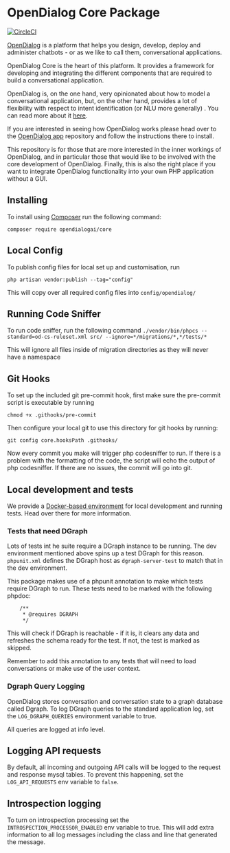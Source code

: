 # OpenDialog Core Package

[![CircleCI](https://circleci.com/gh/opendialogai/core/tree/develop.svg?style=svg&circle-token=d14bcacaf3cd3e6ae4dfd2fb3bf03658cf0ca8fa)](https://circleci.com/gh/opendialogai/core/tree/develop)

[OpenDialog](https://docs.opendialog.ai) is a platform that helps you design, develop, deploy and administer chatbots - or as we like to call them, conversational applications.

OpenDialog Core is the heart of this platform. It provides a framework for developing and integrating the different components that are required to build a conversational application. 

OpenDialog is, on the one hand, very opinionated about how to model a conversational application, but, on the other hand, provides a lot of flexibility with respect to intent identification (or NLU more generally) . You can read more about it [here](https://docs.opendialog.ai).

If you are interested in seeing how OpenDialog works please head over to the [OpenDialog app](https://github.com/opendialogai/opendialog) repository and follow the instructions there to install. 

This repository is for those that are more interested in the inner workings of OpenDialog, and in particular those that would like to be involved with the core development of OpenDialog. Finally, this is also the right place if you want to integrate OpenDialog functionality into your own PHP application without a GUI. 

## Installing

To install using [Composer](https://getcomposer.org/) run the following command:

`composer require opendialogai/core`

## Local Config
To publish config files for local set up and customisation, run

```php artisan vendor:publish --tag="config"```

This will copy over all required config files into `config/opendialog/`

## Running Code Sniffer

To run code sniffer, run the following command
```./vendor/bin/phpcs --standard=od-cs-ruleset.xml src/ --ignore=*/migrations/*,*/tests/*```

This will ignore all files inside of migration directories as they will never have a namespace

## Git Hooks

To set up the included git pre-commit hook, first make sure the pre-commit script is executable by running

```chmod +x .githooks/pre-commit```

Then configure your local git to use this directory for git hooks by running:

```git config core.hooksPath .githooks/```

Now every commit you make will trigger php codesniffer to run. If there is a problem with the formatting
of the code, the script will echo the output of php codesniffer. If there are no issues, the commit will
go into git.

## Local development and tests

We provide a [Docker-based environment](https://github.com/opendialogai/opendialog-dev-environment) for local development and running tests. Head over there for more information.

### Tests that need DGraph

Lots of tests int he suite require a DGraph instance to be running. The dev environment mentioned above spins up a test DGraph for this reason.
`phpunit.xml` defines the DGraph host as `dgraph-server-test` to match that in the dev environment.

This package makes use of a phpunit annotation to make which tests require DGraph to run. These tests need to be marked 
with the following phpdoc:

```
    /**
     * @requires DGRAPH
     */
```

This will check if DGraph is reachable - if it is, it clears any data and refreshes the schema ready for the test. If 
not, the test is marked as skipped.

Remember to add this annotation to any tests that will need to load conversations or make use of the user context.

### Dgraph Query Logging

OpenDialog stores conversation and conversation state to a graph database called Dgraph. To log DGraph queries to the standard application log, set the `LOG_DGRAPH_QUERIES` environment variable to true.

All queries are logged at info level.

## Logging API requests

By default, all incoming and outgoing API calls will be logged to the request and response mysql tables.
To prevent this happening, set the `LOG_API_REQUESTS` env variable to `false`.

## Introspection logging

To turn on introspection processing set the `INTROSPECTION_PROCESSOR_ENABLED` env variable to true. This will add
extra information to all log messages including the class and line that generated the message.

